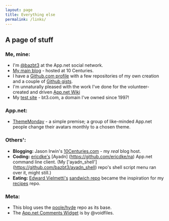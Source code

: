 ```yaml
---
layout: page
title: Everything else
permalink: /links/
---
```


## A page of stuff

### Me, mine:

* I'm [@bazbt3](http://app.net/bazbt3) at the App.net social network.
* [My main blog](http://bazbt3.re-app.net/) - hosted at 10 Centuries.
* I have a [Github.com profile](https://github.com/bazbt3) with a few repositories of my own creation and a couple of [Github gists](https://gist.github.com/bazbt3).
* I'm unnaturally pleased with the work I've done for the volunteer-created and driven [App.net Wiki](http://appdotnetwiki.net/)
* My [test site](http://www.bt3.com) - bt3.com, a domain I've owned since 1997!

### App.net:

* [ThemeMonday](/thememonday/) - a simple premise; a group of like-minded App.net people change their avatars monthly to a chosen theme.

### Others':

* **Blogging:** Jason Irwin's [10Centuries.com](http://10centuries.com/) - my *real* blog host.
* **Coding:** [ericdke's](https://github.com/ericdke) [Ayadn] (https://github.com/ericdke/na) App.net command line client. (My ['ayadn_shell'] (https://github.com/bazbt3/ayadn_shell) repo's shell script menu ran over it, might still.)
* **Eating:** [Edward Vielmetti's](https://github.com/vielmetti) [sandwich repo](https://github.com/vielmetti/sandwich) became the inspiration for my [recipes](https://github.com/bazbt3/recipes) repo.


### Meta:

* This blog uses the [poole/hyde](https://github.com/poole/hyde) repo as its base.
* The [App.net Comments Widget](http://blog.app.net/2014/02/13/what-is-the-app-net-comments-widget/) is by @voidfiles.